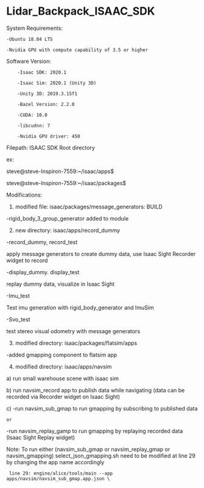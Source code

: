 # Lidar_Backpack_ISAAC_SDK

System  Requirements:

  	-Ubuntu 18.04 LTS

  	-Nvidia GPU with compute capability of 3.5 or higher




Software Version:

		-Isaac SDK: 2020.1

		-Isaac Sim: 2020.1 (Unity 3D)

		-Unity 3D: 2019.3.15f1

		-Bazel Version: 2.2.0

		-CUDA: 10.0

		-libcudnn: 7

		-Nvidia GPU driver: 450
  
  
  

Filepath: ISAAC SDK Root directory

ex: 

steve@steve-Inspiron-7559:~/isaac/apps$ 

steve@steve-Inspiron-7559:~/isaac/packages$ 


Modifications:

1) modified file: isaac/packages/message_generators: BUILD

  -rigid_body_3_group_generator added to module


2) new directory: isaac/apps/record_dummy

  -record_dummy, record_test 
  
  apply message generators to create dummy data, use Isaac Sight Recorder widget to record
  
  -display_dummy. display_test
  
  replay dummy data, visualize in Isaac Sight
  
  -Imu_test
  
  Test imu generation with rigid_body_generator and ImuSim
  
  -Svo_test
  
  test stereo visual odometry with message generators
  
  
3) modified directory: isaac/packages/flatsim/apps

-added gmapping component to flatsim app


4) modified directory: isaac/apps/navsim

a) run small warehouse scene with isaac sim

b) run navsim_record app to publish data while navigating (data can be recorded via Recorder widget on Isaac Sight)

c) -run navsim_sub_gmap to run gmapping by subscribing to published data 

    or
    
   -run navsim_replay_gamp to run gmapping by replaying recorded data (Isaac Sight Replay widget)
   

Note: 
     To run either (navsim_sub_gmap or navsim_replay_gmap or navsim_gmapping) 
     select_json_gmapping.sh need to be modified at line 29 by changing the app name accordingly
     
     line 29: engine/alice/tools/main --app apps/navsim/navsim_sub_gmap.app.json \
     
     
  
